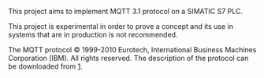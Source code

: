 This project aims to implement MQTT 3.1 protocol on a SIMATIC S7 PLC.

This project is experimental in order to prove a concept and its use in systems that are in production is not recommended.

The MQTT protocol © 1999-2010 Eurotech, International Business Machines Corporation (IBM). All rights reserved. The description of the protocol can be downloaded from [1](1.md).